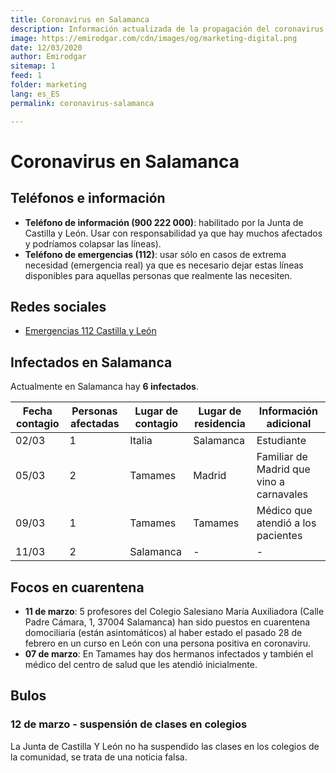 ```yaml
---
title: Coronavirus en Salamanca
description: Información actualizada de la propagación del coronavirus en Salamanca provincia
image: https://emirodgar.com/cdn/images/og/marketing-digital.png
date: 12/03/2020
author: Emirodgar
sitemap: 1
feed: 1
folder: marketing
lang: es_ES
permalink: coronavirus-salamanca

---
```


# Coronavirus en Salamanca

## Teléfonos e información

- **Teléfono de información (900 222 000)**: habilitado por la Junta de Castilla y León. Usar con responsabilidad ya que hay muchos afectados y podríamos colapsar las líneas).
- **Teléfono de emergencias (112)**: usar sólo en casos de extrema necesidad (emergencia real) ya que es necesario dejar estas líneas disponibles para aquellas personas que realmente las necesiten.

## Redes sociales

- [Emergencias 112 Castilla y León](https://twitter.com/112cyl)

## Infectados en Salamanca

Actualmente en Salamanca hay **6 infectados**. 

|Fecha contagio| Personas afectadas | Lugar de contagio | Lugar de residencia | Información adicional
|--|--|--|--|--|
| 02/03 | 1 | Italia | Salamanca | Estudiante
| 05/03 | 2 |Tamames | Madrid | Familiar de Madrid que vino a carnavales
| 09/03 | 1 |Tamames | Tamames | Médico que atendió a los pacientes
| 11/03 | 2| Salamanca | - | - 

## Focos en cuarentena

- **11 de marzo**: 5 profesores del Colegio Salesiano María Auxiliadora (Calle Padre Cámara, 1, 37004 Salamanca) han sido puestos en cuarentena domociliaria (están asintomáticos) al haber estado el pasado 28 de febrero en un curso en León con una persona positiva en coronaviru.
- **07 de marzo**: En Tamames hay dos hermanos infectados y también el médico del centro de salud que les atendió inicialmente. 

## Bulos

### 12 de marzo - suspensión de clases en colegios

 La Junta de Castilla Y León no ha suspendido las clases en los colegios de la comunidad, se trata de una noticia falsa.

<amp-twitter 
  width="375"
  height="472"
  layout="responsive"
  data-tweetid="1238055497439346688">
</amp-twitter>

<!--stackedit_data:
eyJoaXN0b3J5IjpbNTk5NDc0MjA4XX0=
-->